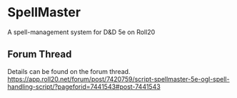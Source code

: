 # SpellMaster
A spell-management system for D&amp;D 5e on Roll20

## Forum Thread
Details can be found on the forum thread.
https://app.roll20.net/forum/post/7420759/script-spellmaster-5e-ogl-spell-handling-script/?pageforid=7441543#post-7441543